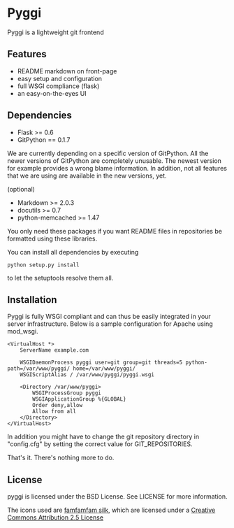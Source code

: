 # Pyggi
Pyggi is a lightweight git frontend

## Features

- README markdown on front-page
- easy setup and configuration
- full WSGI compliance (flask)
- an easy-on-the-eyes UI

## Dependencies

- Flask			>= 0.6
- GitPython		== 0.1.7

We are currently depending on a specific version of GitPython. All the newer versions of GitPython are completely unusable. The newest version for example provides a wrong blame information. In addition, not all features that we are using are available in the new versions, yet.

(optional)

- Markdown		>= 2.0.3
- docutils		>= 0.7
- python-memcached	>= 1.47

You only need these packages if you want README files in repositories be formatted using these libraries.

You can install all dependencies by executing

	python setup.py install

to let the setuptools resolve them all.

## Installation

Pyggi is fully WSGI compliant and can thus be easily integrated in your server infrastructure. Below is a sample configuration for Apache using mod_wsgi.

	<VirtualHost *>
		ServerName example.com

		WSGIDaemonProcess pyggi user=git group=git threads=5 python-path=/var/www/pyggi/ home=/var/www/pyggi/
		WSGIScriptAlias / /var/www/pyggi/pyggi.wsgi

		<Directory /var/www/pyggi>
			WSGIProcessGroup pyggi
			WSGIApplicationGroup %{GLOBAL}
			Order deny,allow
			Allow from all
		</Directory>
	</VirtualHost>

In addition you might have to change the git repository directory in "config.cfg" by setting the correct value for GIT_REPOSITORIES.

That's it. There's nothing more to do.

## License

pyggi is licensed under the BSD License. See LICENSE for more information.

The icons used are [famfamfam silk](http://www.famfamfam.com/lab/icons/silk/), which are licensed
under a [Creative Commons Attribution 2.5 License](http://creativecommons.org/licenses/by/2.5/)

